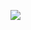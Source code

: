
![](https://media.discordapp.net/attachments/822513569496825876/1311140900885368852/pngkey.com-race-car-png-799654.png?ex=6749181e&is=6747c69e&hm=cc40c11a81546155651b02b9e3086513445cc48e6c080f0a8d83df7cec649116&=&format=webp&quality=lossless&width=1080&height=454)

